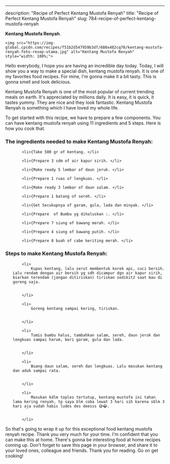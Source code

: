 ---
description: "Recipe of Perfect Kentang Mustofa Renyah"
title: "Recipe of Perfect Kentang Mustofa Renyah"
slug: 784-recipe-of-perfect-kentang-mustofa-renyah

<p>
	<strong>Kentang Mustofa Renyah</strong>. 
	
</p>
<p>
	
	<img src="https://img-global.cpcdn.com/recipes/f51b2d547959b3df/680x482cq70/kentang-mustofa-renyah-foto-resep-utama.jpg" alt="Kentang Mustofa Renyah" style="width: 100%;">
	
	
</p>
<p>
	Hello everybody, I hope you are having an incredible day today. Today, I will show you a way to make a special dish, kentang mustofa renyah. It is one of my favorites food recipes. For mine, I'm gonna make it a bit tasty. This is gonna smell and look delicious.
</p>
	
<p>
	Kentang Mustofa Renyah is one of the most popular of current trending meals on earth. It's appreciated by millions daily. It is easy, it is quick, it tastes yummy. They are nice and they look fantastic. Kentang Mustofa Renyah is something which I have loved my whole life.
</p>
<p>
	
</p>

<p>
To get started with this recipe, we have to prepare a few components. You can have kentang mustofa renyah using 11 ingredients and 5 steps. Here is how you cook that.
</p>

<h3>The ingredients needed to make Kentang Mustofa Renyah:</h3>

<ol>
	
		<li>{Take 500 gr of kentang. </li>
	
		<li>{Prepare 3 sdm of air kapur sirih. </li>
	
		<li>{Make ready 5 lembar of daun jeruk. </li>
	
		<li>{Prepare 1 ruas of lengkuas. </li>
	
		<li>{Make ready 3 lembar of daun salam. </li>
	
		<li>{Prepare 1 batang of sereh. </li>
	
		<li>{Get Secukupnya of garam, gula, lada dan minyak. </li>
	
		<li>{Prepare  of Bumbu yg dihaluskan :. </li>
	
		<li>{Prepare 7 siung of bawang merah. </li>
	
		<li>{Prepare 4 siung of bawang putih. </li>
	
		<li>{Prepare 8 buah of cabe keriting merah. </li>
	
</ol>
<p>
	
</p>

<h3>Steps to make Kentang Mustofa Renyah:</h3>

<ol>
	
		<li>
			Kupas kentang, lalu serut membentuk korek api, cuci bersih. Lalu rendam dengan air bersih yg sdh dicampur dgn air kapur sirih, biarkan terendam (jangan ditiriskan) tiriskan sedikit2 saat mau di goreng saja.
			
			
		</li>
	
		<li>
			Goreng kentang sampai kering, tiriskan.
			
			
		</li>
	
		<li>
			Tumis bumbu halus, tambahkan salam, sereh, daun jeruk dan lengkuas sampai harum, beri garam, gula dan lada.
			
			
		</li>
	
		<li>
			Buang daun salam, sereh dan lengkuas. Lalu masukan kentang dan aduk sampai rata.
			
			
		</li>
	
		<li>
			Masukan kdlm toples tertutup, kentang mustofa ini tahan lama kering renyah, tp saya blm coba lewat 3 hari sih karena sblm 3 hari aja sudah habis ludes des deesss 😅😂.
			
			
		</li>
	
</ol>

<p>
	
</p>

<p>
	So that's going to wrap it up for this exceptional food kentang mustofa renyah recipe. Thank you very much for your time. I'm confident that you can make this at home. There's gonna be interesting food at home recipes coming up. Don't forget to save this page in your browser, and share it to your loved ones, colleague and friends. Thank you for reading. Go on get cooking!
</p>
